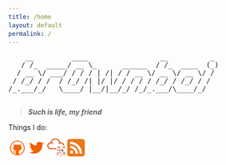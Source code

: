 ```yaml
---
title: /home
layout: default
permalink: /
---
```




<pre>
    __         ____                 __          _    
   / /_  _____/ __ \_      ______  / /_  ____  (_)   
  / __ \/ ___/ / / / | /| / / __ \/ __ \/ __ \/ /    
 / /_/ / /  / /_/ /| |/ |/ / / / / /_/ / /_/ / /     
/_.___/_/   \____/ |__/|__/_/ /_/_.___/\____/_/      
                                                    
</pre>


> **_Such is life, my friend_**


<p style="display:inline">
Things I do:

<a style="display:inline" target="new" href="https://github.com/br0wnboi"><img style="display:inline" src="./img/Social_Icons/github.png"  width="7%" height=auto alt="github"></a>	<a style="display:inline" target="new" href="https://twitter.com/br0wnboi"><img style="display:inline" src="./img/Social_Icons/twitter.png"  width="7%" height=auto alt="twitter"></a>	<a style="display:inline" target="new" href="https://tryhackme.com/p/br0wnboi"><img style="display:inline" src="./img/Social_Icons/thm.png"  width="7%" height=auto alt="tryhackme"></a>	<a style="display:inline" target="new" href="./feed.xml"><img style="display:inline" src="./img/Social_Icons/rss.png"  width="7%" height=auto alt="rss"></a>


</p>